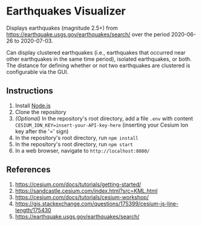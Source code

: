 # Earthquakes Visualizer

Displays earthquakes (magnitude 2.5+) from https://earthquake.usgs.gov/earthquakes/search/ over the period 2020-06-26 to 2020-07-03.

Can display clustered earthquakes (i.e., earthquakes that occurred near other earthquakes in the same time period), isolated earthquakes, or both. The distance for defining whether or not two earthquakes are clustered is configurable via the GUI.



## Instructions

1. Install [Node.js](https://nodejs.org/en/)
2. Clone the repository
3. _(Optional)_ In the repository's root directory, add a file `.env` with content `CESIUM_ION_KEY=insert-your-API-key-here` (inserting your Cesium Ion key after the '=' sign)
4. In the repository's root directory, run `npm install`
5. In the repository's root directory, run `npm start`
6. In a web browser, navigate to `http://localhost:8080/`



## References

1. https://cesium.com/docs/tutorials/getting-started/
2. https://sandcastle.cesium.com/index.html?src=KML.html
3. https://cesium.com/docs/tutorials/cesium-workshop/
4. https://gis.stackexchange.com/questions/175399/cesium-js-line-length/175430
5. https://earthquake.usgs.gov/earthquakes/search/

